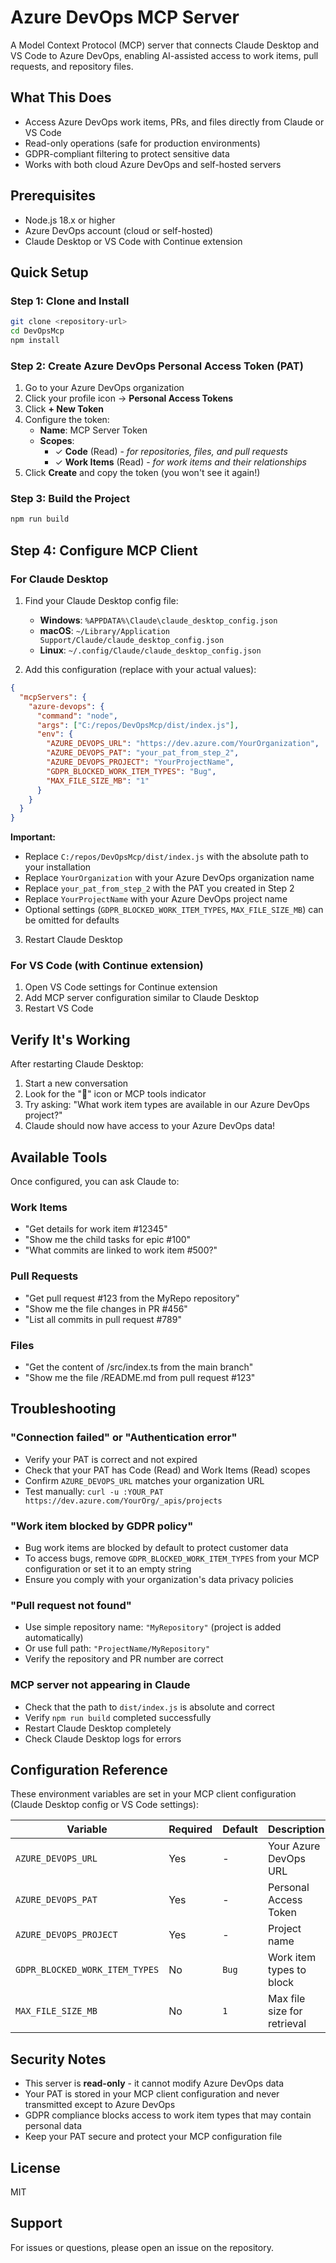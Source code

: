 # Azure DevOps MCP Server

A Model Context Protocol (MCP) server that connects Claude Desktop and VS Code to Azure DevOps, enabling AI-assisted access to work items, pull requests, and repository files.

## What This Does

- Access Azure DevOps work items, PRs, and files directly from Claude or VS Code
- Read-only operations (safe for production environments)
- GDPR-compliant filtering to protect sensitive data
- Works with both cloud Azure DevOps and self-hosted servers

## Prerequisites

- Node.js 18.x or higher
- Azure DevOps account (cloud or self-hosted)
- Claude Desktop or VS Code with Continue extension

## Quick Setup

### Step 1: Clone and Install

```bash
git clone <repository-url>
cd DevOpsMcp
npm install
```

### Step 2: Create Azure DevOps Personal Access Token (PAT)

1. Go to your Azure DevOps organization
2. Click your profile icon → **Personal Access Tokens**
3. Click **+ New Token**
4. Configure the token:
   - **Name**: MCP Server Token
   - **Scopes**:
     - ✓ **Code** (Read) - _for repositories, files, and pull requests_
     - ✓ **Work Items** (Read) - _for work items and their relationships_
5. Click **Create** and copy the token (you won't see it again!)

### Step 3: Build the Project

```bash
npm run build
```

## Step 4: Configure MCP Client

### For Claude Desktop

1. Find your Claude Desktop config file:
   - **Windows**: `%APPDATA%\Claude\claude_desktop_config.json`
   - **macOS**: `~/Library/Application Support/Claude/claude_desktop_config.json`
   - **Linux**: `~/.config/Claude/claude_desktop_config.json`

2. Add this configuration (replace with your actual values):

```json
{
  "mcpServers": {
    "azure-devops": {
      "command": "node",
      "args": ["C:/repos/DevOpsMcp/dist/index.js"],
      "env": {
        "AZURE_DEVOPS_URL": "https://dev.azure.com/YourOrganization",
        "AZURE_DEVOPS_PAT": "your_pat_from_step_2",
        "AZURE_DEVOPS_PROJECT": "YourProjectName",
        "GDPR_BLOCKED_WORK_ITEM_TYPES": "Bug",
        "MAX_FILE_SIZE_MB": "1"
      }
    }
  }
}
```

**Important:**
- Replace `C:/repos/DevOpsMcp/dist/index.js` with the absolute path to your installation
- Replace `YourOrganization` with your Azure DevOps organization name
- Replace `your_pat_from_step_2` with the PAT you created in Step 2
- Replace `YourProjectName` with your Azure DevOps project name
- Optional settings (`GDPR_BLOCKED_WORK_ITEM_TYPES`, `MAX_FILE_SIZE_MB`) can be omitted for defaults

3. Restart Claude Desktop

### For VS Code (with Continue extension)

1. Open VS Code settings for Continue extension
2. Add MCP server configuration similar to Claude Desktop
3. Restart VS Code

## Verify It's Working

After restarting Claude Desktop:

1. Start a new conversation
2. Look for the "🔌" icon or MCP tools indicator
3. Try asking: "What work item types are available in our Azure DevOps project?"
4. Claude should now have access to your Azure DevOps data!

## Available Tools

Once configured, you can ask Claude to:

### Work Items
- "Get details for work item #12345"
- "Show me the child tasks for epic #100"
- "What commits are linked to work item #500?"

### Pull Requests
- "Get pull request #123 from the MyRepo repository"
- "Show me the file changes in PR #456"
- "List all commits in pull request #789"

### Files
- "Get the content of /src/index.ts from the main branch"
- "Show me the file /README.md from pull request #123"

## Troubleshooting

### "Connection failed" or "Authentication error"

- Verify your PAT is correct and not expired
- Check that your PAT has Code (Read) and Work Items (Read) scopes
- Confirm `AZURE_DEVOPS_URL` matches your organization URL
- Test manually: `curl -u :YOUR_PAT https://dev.azure.com/YourOrg/_apis/projects`

### "Work item blocked by GDPR policy"

- Bug work items are blocked by default to protect customer data
- To access bugs, remove `GDPR_BLOCKED_WORK_ITEM_TYPES` from your MCP configuration or set it to an empty string
- Ensure you comply with your organization's data privacy policies

### "Pull request not found"

- Use simple repository name: `"MyRepository"` (project is added automatically)
- Or use full path: `"ProjectName/MyRepository"`
- Verify the repository and PR number are correct

### MCP server not appearing in Claude

- Check that the path to `dist/index.js` is absolute and correct
- Verify `npm run build` completed successfully
- Restart Claude Desktop completely
- Check Claude Desktop logs for errors

## Configuration Reference

These environment variables are set in your MCP client configuration (Claude Desktop config or VS Code settings):

| Variable | Required | Default | Description |
|----------|----------|---------|-------------|
| `AZURE_DEVOPS_URL` | Yes | - | Your Azure DevOps URL |
| `AZURE_DEVOPS_PAT` | Yes | - | Personal Access Token |
| `AZURE_DEVOPS_PROJECT` | Yes | - | Project name |
| `GDPR_BLOCKED_WORK_ITEM_TYPES` | No | `Bug` | Work item types to block |
| `MAX_FILE_SIZE_MB` | No | `1` | Max file size for retrieval |

## Security Notes

- This server is **read-only** - it cannot modify Azure DevOps data
- Your PAT is stored in your MCP client configuration and never transmitted except to Azure DevOps
- GDPR compliance blocks access to work item types that may contain personal data
- Keep your PAT secure and protect your MCP configuration file

## License

MIT

## Support

For issues or questions, please open an issue on the repository.
